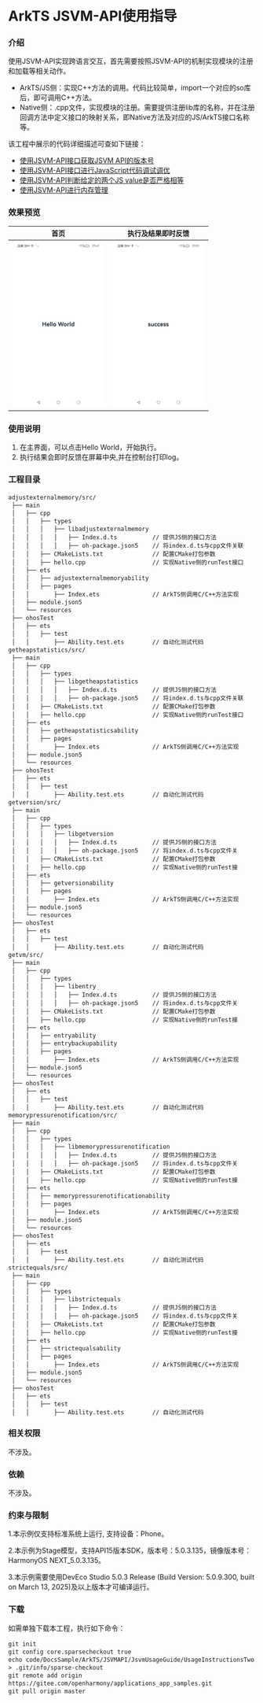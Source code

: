 # ArkTS JSVM-API使用指导

### 介绍

使用JSVM-API实现跨语言交互，首先需要按照JSVM-API的机制实现模块的注册和加载等相关动作。

- ArkTS/JS侧：实现C++方法的调用。代码比较简单，import一个对应的so库后，即可调用C++方法。
- Native侧：.cpp文件，实现模块的注册。需要提供注册lib库的名称，并在注册回调方法中定义接口的映射关系，即Native方法及对应的JS/ArkTS接口名称等。

该工程中展示的代码详细描述可查如下链接：

- [使用JSVM-API接口获取JSVM API的版本号](https://docs.openharmony.cn/pages/v5.0/zh-cn/application-dev/napi/use-jsvm-about-version.md)
- [使用JSVM-API接口进行JavaScript代码调试调优](https://docs.openharmony.cn/pages/v5.0/zh-cn/application-dev/napi/use-jsvm-heapstatistics-debugger-cpuprofiler-heapsnapshot.md)
- [使用JSVM-API判断给定的两个JS value是否严格相等](https://docs.openharmony.cn/pages/v5.0/zh-cn/application-dev/napi/use-jsvm-strict-equals.md)
- [使用JSVM-API进行内存管理](https://docs.openharmony.cn/pages/v5.0/zh-cn/application-dev/napi/use-jsvm-memory-management.md)

### 效果预览

|                                   首页                                   |                            执行及结果即时反馈                            |
| :----------------------------------------------------------------------: | :----------------------------------------------------------------------: |
| <img src="./screenshots/UsageInstructionsTwo_1.png" style="zoom:33%;" /> | <img src="./screenshots/UsageInstructionsTwo_2.png" style="zoom:33%;" /> |

### 使用说明

1. 在主界面，可以点击Hello World，开始执行。
2. 执行结果会即时反馈在屏幕中央,并在控制台打印log。

### 工程目录

```
adjustexternalmemory/src/
 ├── main
 │   ├── cpp
 │   │   ├── types
 │   │   │   ├── libadjustexternalmemory
 │   │   │   │   ├── Index.d.ts          // 提供JS侧的接口方法
 │   │   │   │   ├── oh-package.json5 	 // 将index.d.ts与cpp文件关联
 │   │   ├── CMakeLists.txt              // 配置CMake打包参数
 │   │   ├── hello.cpp                   // 实现Native侧的runTest接口
 │   ├── ets
 │   │   ├── adjustexternalmemoryability
 │   │   ├── pages
 │   │       ├── Index.ets               // ArkTS侧调用C/C++方法实现
 │   ├── module.json5
 │   └── resources
 ├── ohosTest
 │   ├── ets
 │   │   ├── test
 │   │       ├── Ability.test.ets        // 自动化测试代码
getheapstatistics/src/
 ├── main
 │   ├── cpp
 │   │   ├── types
 │   │   │   ├── libgetheapstatistics
 │   │   │   │   ├── Index.d.ts          // 提供JS侧的接口方法
 │   │   │   │   ├── oh-package.json5 	 // 将index.d.ts与cpp文件关联
 │   │   ├── CMakeLists.txt              // 配置CMake打包参数
 │   │   ├── hello.cpp                   // 实现Native侧的runTest接口
 │   ├── ets
 │   │   ├── getheapstatisticsability
 │   │   ├── pages
 │   │       ├── Index.ets               // ArkTS侧调用C/C++方法实现
 │   ├── module.json5
 │   └── resources
 ├── ohosTest
 │   ├── ets
 │   │   ├── test
 │   │       ├── Ability.test.ets        // 自动化测试代码
getversion/src/
 ├── main
 │   ├── cpp
 │   │   ├── types
 │   │   │   ├── libgetversion
 │   │   │   │   ├── Index.d.ts          // 提供JS侧的接口方法
 │   │   │   │   ├── oh-package.json5 	 // 将index.d.ts与cpp文件关
 │   │   ├── CMakeLists.txt              // 配置CMake打包参数
 │   │   ├── hello.cpp                   // 实现Native侧的runTest接
 │   ├── ets
 │   │   ├── getversionability
 │   │   ├── pages
 │   │       ├── Index.ets               // ArkTS侧调用C/C++方法实现
 │   ├── module.json5
 │   └── resources
 ├── ohosTest
 │   ├── ets
 │   │   ├── test
 │   │       ├── Ability.test.ets        // 自动化测试代码
getvm/src/
 ├── main
 │   ├── cpp
 │   │   ├── types
 │   │   │   ├── libentry
 │   │   │   │   ├── Index.d.ts          // 提供JS侧的接口方法
 │   │   │   │   ├── oh-package.json5 	 // 将index.d.ts与cpp文件关
 │   │   ├── CMakeLists.txt              // 配置CMake打包参数
 │   │   ├── hello.cpp                   // 实现Native侧的runTest接
 │   ├── ets
 │   │   ├── entryability
 │   │   ├── entrybackupability
 │   │   ├── pages
 │   │       ├── Index.ets               // ArkTS侧调用C/C++方法实现
 │   ├── module.json5
 │   └── resources
 ├── ohosTest
 │   ├── ets
 │   │   ├── test
 │   │       ├── Ability.test.ets        // 自动化测试代码
memorypressurenotification/src/
 ├── main
 │   ├── cpp
 │   │   ├── types
 │   │   │   ├── libmemorypressurenotification
 │   │   │   │   ├── Index.d.ts          // 提供JS侧的接口方法
 │   │   │   │   ├── oh-package.json5 	 // 将index.d.ts与cpp文件关
 │   │   ├── CMakeLists.txt              // 配置CMake打包参数
 │   │   ├── hello.cpp                   // 实现Native侧的runTest接
 │   ├── ets
 │   │   ├── memorypressurenotificationability
 │   │   ├── pages
 │   │       ├── Index.ets               // ArkTS侧调用C/C++方法实现
 │   ├── module.json5
 │   └── resources
 ├── ohosTest
 │   ├── ets
 │   │   ├── test
 │   │       ├── Ability.test.ets        // 自动化测试代码
strictequals/src/
 ├── main
 │   ├── cpp
 │   │   ├── types
 │   │   │   ├── libstrictequals
 │   │   │   │   ├── Index.d.ts          // 提供JS侧的接口方法
 │   │   │   │   ├── oh-package.json5 	 // 将index.d.ts与cpp文件关
 │   │   ├── CMakeLists.txt              // 配置CMake打包参数
 │   │   ├── hello.cpp                   // 实现Native侧的runTest接
 │   ├── ets
 │   │   ├── strictequalsability
 │   │   ├── pages
 │   │       ├── Index.ets               // ArkTS侧调用C/C++方法实现
 │   ├── module.json5
 │   └── resources
 ├── ohosTest
 │   ├── ets
 │   │   ├── test
 │   │       ├── Ability.test.ets        // 自动化测试代码
```

### 相关权限

不涉及。

### 依赖

不涉及。

### 约束与限制

1.本示例仅支持标准系统上运行, 支持设备：Phone。

2.本示例为Stage模型，支持API15版本SDK，版本号：5.0.3.135，镜像版本号：HarmonyOS NEXT_5.0.3.135。

3.本示例需要使用DevEco Studio 5.0.3 Release (Build Version: 5.0.9.300, built on March 13, 2025)及以上版本才可编译运行。

### 下载

如需单独下载本工程，执行如下命令：

```
git init
git config core.sparsecheckout true
echo code/DocsSample/ArkTS/JSVMAPI/JsvmUsageGuide/UsageInstructionsTwo > .git/info/sparse-checkout
git remote add origin https://gitee.com/openharmony/applications_app_samples.git
git pull origin master
```
